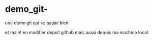 # demo_git-
une demo git qui se passe bien

et maint en modifier depuit github
mais aussi depuis ma machine local 
